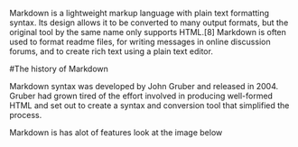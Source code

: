 Markdown is a lightweight markup language with plain text formatting syntax. Its design allows it to be converted to many output formats, but the original tool by the same name only supports HTML.[8] Markdown is often used to format readme files, for writing messages in online discussion forums, and to create rich text using a plain text editor.


#The history of Markdown

Markdown syntax was developed by John Gruber and released in 2004. Gruber had grown tired of the effort involved in producing well-formed HTML and set out to create a syntax and conversion tool that simplified the process.

Markdown is has alot of features look at the image below
